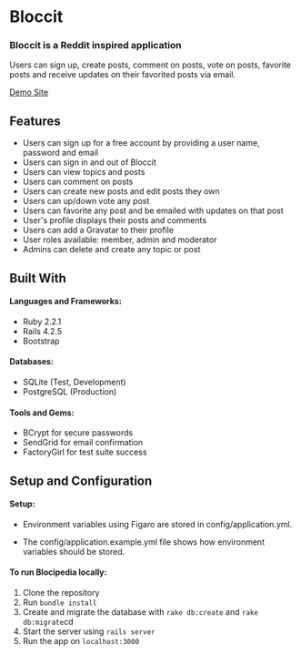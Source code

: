 # Bloccit

### Bloccit is a Reddit inspired application

Users can sign up, create posts, comment on posts, vote on posts, favorite posts and receive updates on their favorited posts via email.

[Demo Site](https://stark-oasis-86699.herokuapp.com/)

## Features

- Users can sign up for a free account by providing a user name, password and email
- Users can sign in and out of Bloccit
- Users can view topics and posts
- Users can comment on posts
- Users can create new posts and edit posts they own
- Users can up/down vote any post
- Users can favorite any post and be emailed with updates on that post
- User's profile displays their posts and comments
- Users can add a Gravatar to their profile
- User roles available: member, admin and moderator
- Admins can delete and create any topic or post

## Built With

#### Languages and Frameworks:
- Ruby 2.2.1
- Rails 4.2.5
- Bootstrap

#### Databases:
- SQLite (Test, Development)
- PostgreSQL (Production)

#### Tools and Gems:
- BCrypt for secure passwords
- SendGrid for email confirmation
- FactoryGirl for test suite success

## Setup and Configuration

#### Setup:

- Environment variables using Figaro are stored in config/application.yml.

- The config/application.example.yml file shows how environment variables should be stored.

#### To run Blocipedia locally:

1. Clone the repository
2. Run `bundle install`
3. Create and migrate the database with `rake db:create` and `rake db:migrate`cd
4. Start the server using `rails server`
5. Run the app on `localhost:3000`
